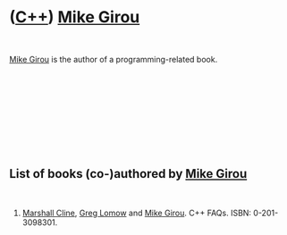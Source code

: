 
 

 

 

 

 

([C++](Cpp.md)) [Mike Girou](CppMikeGirou.md)
===============================================

 

[Mike Girou](CppMikeGirou.md) is the author of a programming-related
book.

 

 

 

 

 

List of books (co-)authored by [Mike Girou](CppMikeGirou.md)
-------------------------------------------------------------

 

1.  [Marshall Cline](CppMarshallCline.md), [Greg
    Lomow](CppGregLomow.md) and [Mike Girou](CppMikeGirou.md).
    C++ FAQs. ISBN: 0-201-3098301.

 

 

 

 

 

 

